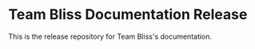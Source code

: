 # Team Bliss Documentation Release

This is the release repository for Team Bliss's documentation. 
